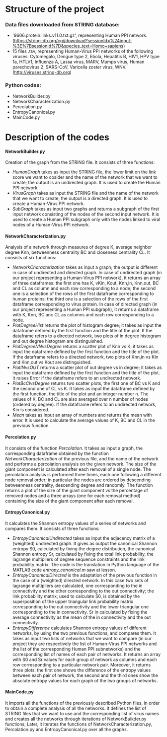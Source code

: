 # Structure of the project

### Data files downloaded from STRING database:
- '9606.protein.links.v11.0.txt.gz', representing Human PPI network. 
(https://string-db.org/cgi/download?sessionId=%24input-%3E%7BsessionId%7D&species_text=Homo+sapiens)
- 15 files .tsv, representing Human-Virus PPI networks of the following viruses: Cytomegalo, Dengue type 2, Ebola, Hepatitis B, HIV1, HPV type 1a, HTLV1, Influenza A, Lassa virus, MARV, Mumps virus, Human parechovirus 2, SARS-CoV, Varicella zoster virus, WNV. (http://viruses.string-db.org)



### Python codes:
- NetworkBuilder.py
- NetworkCharacterization.py
- Percolation.py
- EntropyCanonical.py
- MainCode.py


# Description of the codes

#### NetworkBuilder.py
Creation of the graph from the STRING file. It consists of three functions:
- *HumanGraph* takes as input the STRING file, the lower limit on the link score we want to cosider and the name of the network that we want to create; the output is an undirected graph. It is used to create the Human PPI network.
- *VirusGraph* takes as input the STRING file and the name of the network that we want to create; the output is a directed graph. It is used to create a Human-Virus PPI network. 
- *SubGraph* takes as input two graphs and returns a subgraph of the first input network consisting of the nodes of the second input network. It is used to create a Human PPI subgraph only with the nodes linked to viral nodes of a Human-Virus PPI network.


#### NetworkCharacterization.py
Analysis of a network through measures of degree K, average neighbor degree Knn, betweenness centrality BC and closeness centrality CL. It consists of six functions:
- *NetworkCharacterization* takes as input a graph; the output is different in case of undirected and directed graph. In case of undirected graph (in our project representing a Human-Virus PPI network), it returns an array of three dataframes: the first one has K, vKin, Kout, Knn,in, Knn,out, BC and CL as column and each row corresponding to a node; the second one is a selection of the rows of the first dataframe corresponding to human proteins; the third one is a selection of the rows of the first dataframe corresponding to virus protein. In case of directed graph (in our project representing a Human PPI subgraph), it returns a dataframe with K, Knn, BC anc CL as columns and each row corresponding to a node.
- *PlotDegreeHist* returns the plot of histogram degree; it takes as input the dataframe defined by the first function and the title of the plot. If the dataframe refers to a directed network, two plots of in degree histogram and out degree histogram are distinguished. 
- *PlotDegreeNNvsDegree* returns a scatter plot of Knn vs K; it takes as input the dataframe defined by the first function and the title of the plot. If the dataframe refers to a directed network, two plots of Knn,in vs Kin and Knn,out vs Kout are distinguished.
- *PlotINvsOUT* returns a scatter plot of out degree vs in degree; it takes as input the dataframe defined by the first function and the title of the plot. It raises Error if the dataframe refers to an undirected network.
- *PlotBcClvsDegree* returns two scatter plots, the first one of BC vs K and the second one of CL vs K. It takes as input the dataframe defined by the first function, the title of the plot and an integer number n. The values of K, BC and CL are also averaged over n number of nodes (ordered by degree). If the dataframe refers to an undirected network, Kin is considered. 
- *Mean* takes as input an array of numbers and returns the mean with error. It is used to calculate the average values of K, BC and CL in the previous function.


#### Percolation.py
It consists of the function *Percolation*. It takes as input a graph, the corresponding dataframe obtained by the function *NetworkCharacterization* of the previous file, and the name of the network and performs a percolation analysis on the given network. The size of the giant component is calculated after each removal of a single node. The percolation analysis is performed three times, each one following a different node removal order; in particular the nodes are ordered by descending betweenness centrality, descending degree and randomly. The function returns a plot of the size of the giant component vs the percentage of removed nodes and a three arrays (one for each removal method) containing the size of the giant component after each removal. 


#### EntropyCanonical.py
It calculates the Shannon entropy values of a series of networks and compares them. It consists of three functions:
- *EntropyCanonicalUndirected* takes as input the adjacency matrix of a (weighted) undirected graph. It gives as output the canonical Shannon entropy S0, calculated by fixing the degree distribution, the canonical Shannon entropy Sr, calculated by fixing the total link probability, the lagrange multipliers of degree sequence constraints and the link probability matrix. The code is the translation in Python language of the MATLAB code *entropy_canonical.m* saw at lesson.
- *EntropyCanonicalDirected* is the adaptation of the previous function in the case of a (weighted) directed network. In this case two sets of lagrange multipliers are calculated, one corresponding to the in connectivity and the other corresponding to the out connectivity; the link probability matrix, used to calculate S0, is obtained by the superposition of the upper triangular link probability matrix corresponding to the out connectivity and the lower triangular one corresponding to the in connectivity. Sr in calculated by fixing the average connectivity as the mean of the in connectivity and the out connectivity.
- *EntropyDifference* calculates Shannon entropy values of different networks, by using the two previous functions, and compares them. It takes as input two lists of networks that we want to compare (in our project they are respectively the list of Human-Virus PPI networks and the list of the corresponding Human PPI subnetworks) and the corresponding list of names of each pair of networks. It returns an array with S0 and Sr values for each group of network as columns and each row corresponding to a particular network pair. Moreover, it returns three plots: the first one shows the difference of the entropy values between each pair of network, the second and the third ones show the absolute entropy values for each graph of the two groups of networks.



#### MainCode.py
It imports all the functions of the previously described Python files, in order to obtain a complete analysis of all the networks. It defines the list of STRING files that we want to use and the corresponding list of virus names and creates all the networks through iterations of NetworkBuikder.py functions; Later, it iterates the functions of NetworkCharacterization.py, Percolation.py and EntropyCanonical.py over all the graphs.
